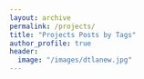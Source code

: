 ```yaml
---
layout: archive
permalink: /projects/
title: "Projects Posts by Tags"
author_profile: true
header:
  image: "/images/dtlanew.jpg"
---
```

